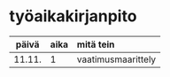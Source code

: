 # työaikakirjanpito

| päivä | aika | mitä tein  |
| :----:|:-----| :-----|
| 11.11. | 1    | vaatimusmaarittely |